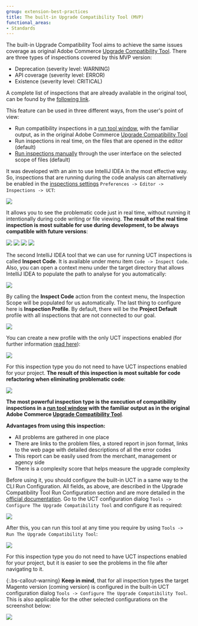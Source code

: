 ```yaml
---
group: extension-best-practices
title: The built-in Upgrade Compatibility Tool (MVP)
functional_areas:
- Standards
---
```


The built-in Upgrade Compatibility Tool aims to achieve the same issues coverage as original Adobe Commerce [Upgrade Compatibility Tool](https://experienceleague.adobe.com/docs/commerce-operations/upgrade-guide/upgrade-compatibility-tool/overview.html).
There are three types of inspections covered by this MVP version:

*  Deprecation (severity level: WARNING)
*  API coverage (severity level: ERROR)
*  Existence (severity level: CRITICAL)

A complete list of inspections that are already available in the original tool, can be found by the [following link](https://experienceleague.adobe.com/docs/commerce-operations/upgrade-guide/upgrade-compatibility-tool/error-messages.html).

This feature can be used in three different ways, from the user's point of view:

*  Run compatibility inspections in a [run tool window](https://www.jetbrains.com/help/idea/run-tool-window.html), with the familiar output, as in the original Adobe Commerce [Upgrade Compatibility Tool](https://experienceleague.adobe.com/docs/commerce-operations/upgrade-guide/upgrade-compatibility-tool/overview.html)
*  Run inspections in real time, on the files that are opened in the editor (default)
*  [Run inspections manually](https://www.jetbrains.com/help/idea/running-inspections.html) through the user interface on the selected scope of files (default)

It was developed with an aim to use IntelliJ IDEA in the most effective way. So, inspections that are running during
the code analysis can alternatively be enabled in the [inspections settings](https://www.jetbrains.com/help/idea/code-inspection.html)
`Preferences -> Editor -> Inspections -> UCT`:

![]({{site.baseurl}}/common/images/phpstorm/built-in-uct/uct-inspections-settings.png)

It allows you to see the problematic code just in real time, without running it intentionally during code writing or file viewing.
**The result of the real time inspection is most suitable for use during development, to be always compatible with future versions**:

![]({{site.baseurl}}/common/images/phpstorm/built-in-uct/uct-inspections-highlighting.png)
![]({{site.baseurl}}/common/images/phpstorm/built-in-uct/uct-inspections-highlighting-2.png)
![]({{site.baseurl}}/common/images/phpstorm/built-in-uct/uct-inspections-highlighting-3.png)
![]({{site.baseurl}}/common/images/phpstorm/built-in-uct/uct-inspections-highlighting-4.png)

The second IntelliJ IDEA tool that we can use for running UCT inspections is called **Inspect Code**. It is available under menu item
`Code -> Inspect Code`. Also, you can open a context menu under the target directory that allows IntelliJ IDEA to populate the path to analyse for you automatically:

![]({{site.baseurl}}/common/images/phpstorm/built-in-uct/run-inspect-code-from-context-menu.png)

By calling the **Inspect Code** action from the context menu, the Inspection Scope will be populated for us automatically.
The last thing to configure here is **Inspection Profile**.
By default, there will be the **Project Default** profile with all inspections that are not connected to our goal.

![]({{site.baseurl}}/common/images/phpstorm/built-in-uct/uct-intellij-idea-based-analysis-configuration.png)

You can create a new profile with the only UCT inspections enabled (for further information [read here](https://www.jetbrains.com/help/idea/customizing-profiles.html)):

![]({{site.baseurl}}/common/images/phpstorm/built-in-uct/uct-inspections-profile.png)

For this inspection type you do not need to have UCT inspections enabled for your project.
**The result of this inspection is most suitable for code refactoring when eliminating problematic code**:

![]({{site.baseurl}}/common/images/phpstorm/built-in-uct/uct-analysis-through-intellj-idea-inspect-code-action.png)

**The most powerful inspection type is the execution of compatibility inspections in a [run tool window](https://www.jetbrains.com/help/idea/run-tool-window.html) with the familiar output as in the original Adobe Commerce [Upgrade Compatibility Tool](https://experienceleague.adobe.com/docs/commerce-operations/upgrade-guide/upgrade-compatibility-tool/overview.html)**.

**Advantages from using this inspection:**

*  All problems are gathered in one place
*  There are links to the problem files, a stored report in json format, links to the web page with detailed descriptions of all the error codes
*  This report can be easily used from the merchant, management or agency side
*  There is a complexity score that helps measure the upgrade complexity

Before using it, you should configure the built-in UCT in a same way to the CLI Run Configuration.
All fields, as above, are described in the Upgrade Compatibility Tool Run Configuration section and are more detailed
in the [official documentation](https://experienceleague.adobe.com/docs/commerce-operations/upgrade-guide/upgrade-compatibility-tool/run.html).
Go to the UCT configuration dialog `Tools -> Configure The Upgrade Compatibility Tool` and configure it as required:

![]({{site.baseurl}}/common/images/phpstorm/built-in-uct/uct-settings.png)

After this, you can run this tool at any time you require by using `Tools -> Run The Upgrade Compatibility Tool`:

![]({{site.baseurl}}/common/images/phpstorm/built-in-uct/run-the-built-in-uct-min.gif)

For this inspection type you do not need to have UCT inspections enabled for your project, but it is easier to see the problems in the file
after navigating to it.

{:.bs-callout-warning}
**Keep in mind**, that for all inspection types the target Magento version (coming version) is configured
in the built-in UCT configuration dialog `Tools -> Configure The Upgrade Compatibility Tool`.
This is also applicable for the other selected configurations on the screenshot below:

![]({{site.baseurl}}/common/images/phpstorm/built-in-uct/shared-configurations-for-all-inspection-types.png)

